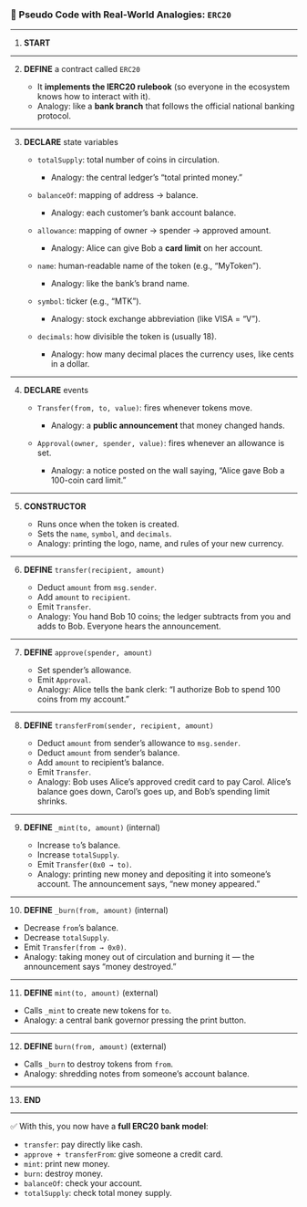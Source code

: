 ### 🧠 Pseudo Code with Real-World Analogies: `ERC20`

---

1. **START**

---

2. **DEFINE** a contract called `ERC20`

   - It **implements the IERC20 rulebook** (so everyone in the ecosystem knows how to interact with it).
   - Analogy: like a **bank branch** that follows the official national banking protocol.

---

3. **DECLARE** state variables

   - `totalSupply`: total number of coins in circulation.

     - Analogy: the central ledger’s “total printed money.”

   - `balanceOf`: mapping of address → balance.

     - Analogy: each customer’s bank account balance.

   - `allowance`: mapping of owner → spender → approved amount.

     - Analogy: Alice can give Bob a **card limit** on her account.

   - `name`: human-readable name of the token (e.g., “MyToken”).

     - Analogy: like the bank’s brand name.

   - `symbol`: ticker (e.g., “MTK”).

     - Analogy: stock exchange abbreviation (like VISA = “V”).

   - `decimals`: how divisible the token is (usually 18).

     - Analogy: how many decimal places the currency uses, like cents in a dollar.

---

4. **DECLARE** events

   - `Transfer(from, to, value)`: fires whenever tokens move.

     - Analogy: a **public announcement** that money changed hands.

   - `Approval(owner, spender, value)`: fires whenever an allowance is set.

     - Analogy: a notice posted on the wall saying, “Alice gave Bob a 100-coin card limit.”

---

5. **CONSTRUCTOR**

   - Runs once when the token is created.
   - Sets the `name`, `symbol`, and `decimals`.
   - Analogy: printing the logo, name, and rules of your new currency.

---

6. **DEFINE** `transfer(recipient, amount)`

   - Deduct `amount` from `msg.sender`.
   - Add `amount` to `recipient`.
   - Emit `Transfer`.
   - Analogy: You hand Bob 10 coins; the ledger subtracts from you and adds to Bob. Everyone hears the announcement.

---

7. **DEFINE** `approve(spender, amount)`

   - Set spender’s allowance.
   - Emit `Approval`.
   - Analogy: Alice tells the bank clerk: “I authorize Bob to spend 100 coins from my account.”

---

8. **DEFINE** `transferFrom(sender, recipient, amount)`

   - Deduct `amount` from sender’s allowance to `msg.sender`.
   - Deduct `amount` from sender’s balance.
   - Add `amount` to recipient’s balance.
   - Emit `Transfer`.
   - Analogy: Bob uses Alice’s approved credit card to pay Carol. Alice’s balance goes down, Carol’s goes up, and Bob’s spending limit shrinks.

---

9. **DEFINE** `_mint(to, amount)` (internal)

   - Increase `to`’s balance.
   - Increase `totalSupply`.
   - Emit `Transfer(0x0 → to)`.
   - Analogy: printing new money and depositing it into someone’s account. The announcement says, “new money appeared.”

---

10. **DEFINE** `_burn(from, amount)` (internal)

- Decrease `from`’s balance.
- Decrease `totalSupply`.
- Emit `Transfer(from → 0x0)`.
- Analogy: taking money out of circulation and burning it — the announcement says “money destroyed.”

---

11. **DEFINE** `mint(to, amount)` (external)

- Calls `_mint` to create new tokens for `to`.
- Analogy: a central bank governor pressing the print button.

---

12. **DEFINE** `burn(from, amount)` (external)

- Calls `_burn` to destroy tokens from `from`.
- Analogy: shredding notes from someone’s account balance.

---

13. **END**

---

✅ With this, you now have a **full ERC20 bank model**:

- `transfer`: pay directly like cash.
- `approve + transferFrom`: give someone a credit card.
- `mint`: print new money.
- `burn`: destroy money.
- `balanceOf`: check your account.
- `totalSupply`: check total money supply.
